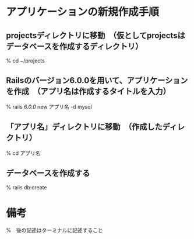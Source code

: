 # アプリケーションの新規作成手順

## projectsディレクトリに移動　（仮としてprojectsはデータベースを作成するディレクトリ）

% cd ~/projects

## Railsのバージョン6.0.0を用いて、アプリケーションを作成　（アプリ名は作成するタイトルを入力）

% rails _6.0.0_ new アプリ名 -d mysql

## 「アプリ名」ディレクトリに移動　（作成したディレクトリ）

% cd アプリ名

## データベースを作成する

% rails db:create

# 備考

%　後の記述はターミナルに記述すること
